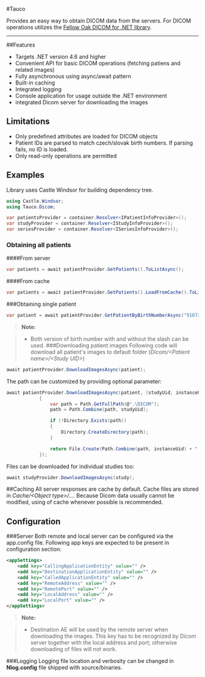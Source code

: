 #Tauco
  
Provides an easy way to obtain DICOM data from the servers. For DICOM operations utilizes the [Fellow Oak DICOM for .NET library](https://github.com/fo-dicom/fo-dicom).

----------

##Features
* Targets .NET version 4.6 and higher
* Convenient API for basic DICOM operations (fetching patiens and related images)
* Fully asynchronous using async/await pattern
* Built-in caching
* Integrated logging
* Console application for usage outside the .NET environment
* integrated Dicom server for downloading the images 
 

## Limitations
* Only predefined attributes are loaded for DICOM objects
* Patient IDs are parsed to match czech/slovak birth numbers. If parsing fails, no ID is loaded.
* Only read-only operations are permitted

## Examples
Library uses Castle Windsor for building dependency tree.
```csharp
using Castle.Windsor;
using Tauco.Dicom;

var patientsProvider = container.Resolver<IPatientInfoProvider>();
var studyProvider = container.Resolver<IStudyInfoProvider>();
var seriesProvider = container.Resolver<ISeriesInfoProvider>();

```
### Obtaining all patients
####From server
```csharp
var patients = await patientProvider.GetPatients().ToListAsync();
```
####From cache
```csharp
var patients = await patientProvider.GetPatients().LoadFromCache().ToListAsync();
```
###Obtaining single patient
```csharp
var patient = await patientProvider.GetPatientByBirthNumberAsync("9107256444");
```
> **Note:**

> - Both version of birth number with and without the slash can be used.
###Downloading patient images
Following code will download all patient's images to default folder (*Dicom/&lt;Patient name>/&lt;Study UID>*)
```csharp
await patientProvider.DownloadImagesAsync(patient);
```

The path can be customized by providing optional parameter:
```csharp
await patientProvider.DownloadImagesAsync(patient, (studyUid, instanceUid) =>
            {
                var path = Path.GetFullPath(@".\DICOM");
                path = Path.Combine(path, studyUid);

                if (!Directory.Exists(path))
                {
                    Directory.CreateDirectory(path);
                }

                return File.Create(Path.Combine(path, instanceUid) + ".dcm");
            });
```
Files can be downloaded for individual studies too:
```csharp
await studyProvider.DownloadImagesAsync(study);
```
##Caching
All server responses are cache by default. Cache files are stored in *Cache/&lt;Object type>/...*. Because Dicom data usually cannot be modified, using of cache whenever possible is recommended.

## Configuration
###Server
Both remote and local server can be configured via the app.config file. Following app keys are expected to be present in configuration section:
```xml
<appSettings>
	<add key="CallingApplicationEntity" value="" />
	<add key="DestinationApplicationEntity" value="" />
	<add key="CalledApplicationEntity" value="" />
	<add key="RemoteAddress" value="" />
	<add key="RemotePort" value="" />
	<add key="LocalAddress" value="" />
	<add key="LocalPort" value="" />
</appSettings>
```
> **Note:**

> - Destination AE will be used by the remote server when downloading the images. This key has to be recognized by Dicom server together with the local address and port; otherwise downloading of files will not work.

###Logging
Logging file location and verbosity can be changed in **Nlog.config** file shipped with source/binaries.
